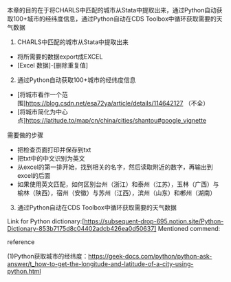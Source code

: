 本章的目的在于将CHARLS中匹配的城市从Stata中提取出来，通过Python自动获取100+城市的经纬度信息，通过Python自动在CDS Toolbox中循环获取需要的天气数据

1. CHARLS中匹配的城市从Stata中提取出来
- 将所需要的数据export成EXCEL
- [Excel 数据]-[删除重复值]

2. 通过Python自动获取100+城市的经纬度信息
  - [将城市看作一个范围]https://blog.csdn.net/esa72ya/article/details/114642127 （不全）
  - [将城市简化为中心点]https://latitude.to/map/cn/china/cities/shantou#google_vignette

  需要做的步骤
  - 把检查页面打印并保存到txt
  - 把txt中的中文识别为英文
  - 从excel的第一排开始，找到相关的名字，然后读取附近的数字，再输出到excel的后面
  - 如果使用英文匹配，如何区别台州（浙江）和泰州（江苏），玉林（广西）与榆林（陕西），宿州（安徽）与苏州（江西），滨州（山东）和郴州（湖南）

3. 通过Python自动在CDS Toolbox中循环获取需要的天气数据


Link for Python dictionary:[https://subsequent-drop-695.notion.site/Python-Dictionary-853b7175d8c04402adcb426ea0d50637]
Mentioned commend:

reference

(1)Python获取城市的经纬度：https://geek-docs.com/python/python-ask-answer/t_how-to-get-the-longitude-and-latitude-of-a-city-using-python.html
